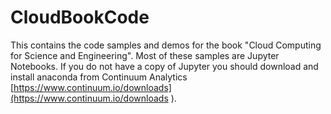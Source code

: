 # CloudBookCodeThis contains the code samples and demos for the book "Cloud Computing for Science and Engineering".   Most of these samples are Jupyter Notebooks.   If you do not have a copy of Jupyter you should download and install anaconda from Continuum Analytics [https://www.continuum.io/downloads](https://www.continuum.io/downloads ).  